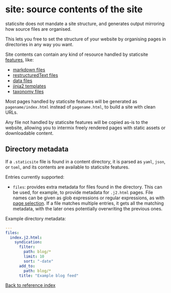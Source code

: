 # site: source contents of the site

staticsite does not mandate a site structure, and generates output mirroring
how source files are organised.

This lets you free to set the structure of your website by organising pages in
directories in any way you want.

Site contents can contain any kind of resource handled by staticsite
[features](feature.md), like:

* [markdown files](markdown.md)
* [restructuredText files](rst.rst)
* [data files](data.md)
* [jinja2 templates](j2.md)
* [taxonomy files](taxonomies.md)

Most pages handled by staticsite features will be generated as
`pagename/index.html` instead of `pagename.html`, to build a site with clean
URLs.

Any file not handled by staticsite features will be copied as-is to the
website, allowing you to intermix freely rendered pages with static assets or
downloadable content.


## Directory metadata

If a `.staticsite` file is found in a content directory, it is parsed as
`yaml`, `json`, or `toml`, and its contents are available to staticsite
features.

Entries currently supported:

* `files`: provides extra metadata for files found in the directory. This can
  be used, for example, to provide metadata for `.j2.html` pages.
  File names can be given as glob expressions or regular expressions, as with
  [page selection](page-filter.md). If a file matches multiple entries, it gets
  all the matching metadata, with the later ones potentially overwriting the
  previous ones.

Example directory metadata:

```yaml
---
files:
  index.j2.html:
    syndication:
      filter:
        path: blog/*
        limit: 10
        sort: "-date"
      add_to:
        path: blog/*
      title: "Example blog feed"
```

[Back to reference index](reference.md)
